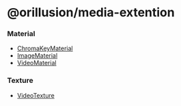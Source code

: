 # @orillusion/media-extention


### Material

- [ChromaKeyMaterial](classes/ChromaKeyMaterial.md)
- [ImageMaterial](classes/ImageMaterial.md)
- [VideoMaterial](classes/VideoMaterial.md)

### Texture

- [VideoTexture](classes/VideoTexture.md)
